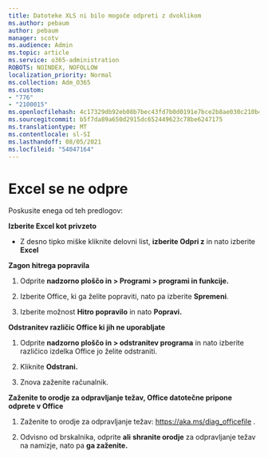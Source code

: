 ```yaml
---
title: Datoteke XLS ni bilo mogoče odpreti z dvoklikom
ms.author: pebaum
author: pebaum
manager: scotv
ms.audience: Admin
ms.topic: article
ms.service: o365-administration
ROBOTS: NOINDEX, NOFOLLOW
localization_priority: Normal
ms.collection: Adm_O365
ms.custom:
- "776"
- "2100015"
ms.openlocfilehash: 4c17329db92eb08b7bec43fd7b0d0191e7bce2b8ae030c210b46baf6b76e9bbf
ms.sourcegitcommit: b5f7da89a650d2915dc652449623c78be6247175
ms.translationtype: MT
ms.contentlocale: sl-SI
ms.lasthandoff: 08/05/2021
ms.locfileid: "54047164"
---
```

# <a name="excel-file-doesnt-open"></a>Excel se ne odpre

Poskusite enega od teh predlogov:

**Izberite Excel kot privzeto**

* Z desno tipko miške kliknite delovni list, **izberite Odpri z** in nato izberite **Excel**

**Zagon hitrega popravila**

1. Odprite **nadzorno ploščo in > Programi > programi in funkcije.**

2. Izberite Office, ki ga želite popraviti, nato pa izberite **Spremeni**.

3. Izberite možnost **Hitro popravilo** in nato **Popravi.**

**Odstranitev različic Office ki jih ne uporabljate**

1. Odprite **nadzorno ploščo in > odstranitev programa** in nato izberite različico izdelka Office jo želite odstraniti.

2. Kliknite **Odstrani.**

3. Znova zaženite računalnik.

**Zaženite to orodje za odpravljanje težav, Office datotečne pripone odprete v Office**

1. Zaženite to orodje za odpravljanje težav: https://aka.ms/diag_officefile .

2. Odvisno od brskalnika, odprite **ali** **shranite orodje** za odpravljanje težav na namizje, nato pa **ga zaženite.**
